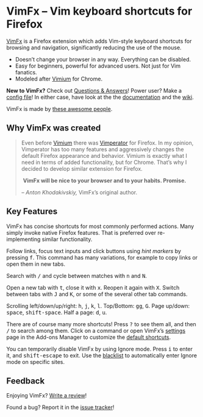 # VimFx – Vim keyboard shortcuts for Firefox

<img src="extension/skin/icon128.png" alt="" align="right">

[VimFx] is a Firefox extension which adds Vim-style keyboard shortcuts for
browsing and navigation, significantly reducing the use of the mouse.

- Doesn’t change your browser in any way. Everything can be disabled.
- Easy for beginners, powerful for advanced users. Not just for Vim fanatics.
- Modeled after [Vimium] for Chrome.

**New to VimFx?** Check out [Questions & Answers]!
Power user? Make a [config file]!
In either case, have look at the the [documentation] and the [wiki].

VimFx is made by [these awesome people][people].

[VimFx]: https://addons.mozilla.org/firefox/addon/vimfx
[Vimium]: http://vimium.github.io/
[Vimperator]: http://www.vimperator.org/vimperator
[config file]: https://github.com/akhodakivskiy/VimFx/blob/master/documentation/config-file.md
[documentation]: https://github.com/akhodakivskiy/VimFx/tree/master/documentation
[wiki]: https://github.com/akhodakivskiy/VimFx/wiki
[Questions & Answers]: https://github.com/akhodakivskiy/VimFx/tree/master/documentation/questions-and-answers.md
[people]: https://github.com/akhodakivskiy/VimFx/blob/master/PEOPLE.md

## Why VimFx was created

> Even before [Vimium] there was [Vimperator] for Firefox. In my opinion,
> Vimperator has too many features and aggressively changes the default Firefox
> appearance and behavior. Vimium is exactly what I need in terms of added
> functionality, but for Chrome. That’s why I decided to develop similar
> extension for Firefox.
>
> &nbsp;**VimFx will be nice to your browser and to your habits. Promise.**
>
> – _Anton Khodakivskiy,_ VimFx’s original author.

## Key Features

VimFx has concise shortcuts for most commonly performed actions. Many simply
invoke native Firefox features. That is preferred over re-implementing similar
functionality.

Follow links, focus text inputs and click buttons using _hint markers_ by
pressing <kbd>f</kbd>. This command has many variations, for example to copy
links or open them in new tabs.

Search with <kbd>/</kbd> and cycle between matches with <kbd>n</kbd> and
<kbd>N</kbd>.

Open a new tab with <kbd>t</kbd>, close it with <kbd>x</kbd>. Reopen it again
with <kbd>X</kbd>. Switch between tabs with <kbd>J</kbd> and <kbd>K</kbd>, or
some of the several other tab commands.

Scrolling left/down/up/right: <kbd>h</kbd>, <kbd>j</kbd>, <kbd>k</kbd>, <kbd>l</kbd>.
Top/Bottom: <kbd>gg</kbd>, <kbd>G</kbd>.
Page up/down: <kbd>space</kbd>, <kbd>shift-space</kbd>.
Half a page: <kbd>d</kbd>, <kbd>u</kbd>.

There are of course many more shortcuts! Press <kbd>?</kbd> to see them all, and
then <kbd>/</kbd> to search among them. Click on a command or open VimFx’s
[settings] page in the Add-ons Manager to customize the [default shortcuts].

You can temporarily disable VimFx by using Ignore mode. Press <kbd>i</kbd> to
enter it, and <kbd>shift-escape</kbd> to exit. Use the [blacklist] to
automatically enter Ignore mode on specific sites.

[settings]: https://github.com/akhodakivskiy/VimFx/blob/master/documentation/options.md
[default shortcuts]: https://github.com/akhodakivskiy/VimFx/blob/master/extension/lib/defaults.coffee
[blacklist]: https://github.com/akhodakivskiy/VimFx/blob/master/documentation/options.md#blacklist

## Feedback

Enjoying VimFx? [Write a review][review]!

Found a bug? Report it in the [issue tracker]!

[review]: https://addons.mozilla.org/firefox/addon/vimfx/reviews/add
[issue tracker]: https://github.com/akhodakivskiy/VimFx/issues
